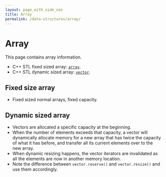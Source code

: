```yaml
---
layout: page_with_side_nav
title: Array
permalink: /data-structures/array/
---
```


# Array
This page contains array information. 
- C++ STL fixed sized array: [`array`](http://www.cplusplus.com/reference/array/array/).
- C++ STL dynamic sized array: [`vector`](http://www.cplusplus.com/reference/vector/vector/).

## Fixed size array
- Fixed sized normal arrays, fixed capacity.

## Dynamic sized array
- Vectors are allocated a specific capacity at the beginning.
- When the number of elements exceeds that capacity, 
a vector will dynamically allocate memory for a new array that has twice the capacity of what it has before,
and transfer all its current elements over to the new array.
- When dynamic resizing happens, the vector iterators are invalidated as all the elements are now in another memory location.
- Note the difference between `vector.reserve()` and `vector.resize()` and use them accordingly.
